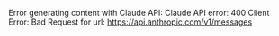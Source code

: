 Error generating content with Claude API: Claude API error: 400 Client Error: Bad Request for url: https://api.anthropic.com/v1/messages